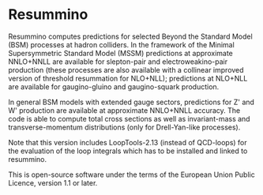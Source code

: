 # Resummino

Resummino computes predictions for selected Beyond the Standard Model (BSM) processes at hadron colliders. In the framework of the Minimal Supersymmetric Standard Model (MSSM) predictions at approximate NNLO+NNLL are available for slepton-pair and electroweakino-pair production (these processes are also available with a collinear improved version of threshold resummation for NLO+NLL); predictions at NLO+NLL are available for gaugino-gluino and gaugino-squark production.

In general BSM models with extended gauge sectors, predictions for Z' and W' production are available at approximate NNLO+NNLL accuracy. The code is able to compute total cross sections as well as invariant-mass and transverse-momentum distributions (only for Drell-Yan-like processes).

Note that this version includes LoopTools-2.13 (instead of QCD-loops) for the evaluation of the loop integrals which has to be installed and linked to resummino.

This is open-source software under the terms of the European Union Public Licence, version 1.1 or later.
